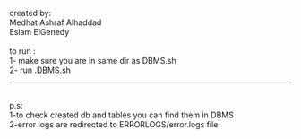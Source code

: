 created by:<br/>
Medhat Ashraf Alhaddad<br/>
Eslam ElGenedy<br/>
<br/>
to run :<br/>
1- make sure you are in same dir as DBMS.sh<br/>
2- run .DBMS.sh<br/>
____________________________________________________________________________________________________________________________
<br/>
p.s: <br/>
    1-to check created db and tables you can find them in DBMS<br/>
    2-error logs are redirected to ERRORLOGS/error.logs file<br/>
